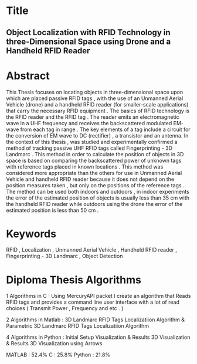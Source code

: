 
# Title

## Object Localization with RFID Technology in three-Dimensional Space using Drone and a Handheld RFID Reader


# Abstract

This Thesis focuses on locating objects in three-dimensional space upon which are placed passive RFID tags , with the use of an Unmanned Aerial Vehicle (drone) and a handheld RFID reader (for smaller-scale applications) that carry the necessary RFID equipment . The basics of RFID technology is the RFID reader and the RFID tag . The reader emits an electromagnetic wave in a UHF frequency and receives the backscattered modulated EM-wave from each tag in range . The key elements of a tag include a circuit for the conversion of EM wave to DC (rectifier) , a transistor and an antenna. In the context of this thesis , was studied and experimentally confirmed a method of tracking passive UHF RFID tags called Fingerprinting - 3D Landmarc . This method in order to calculate the position of objects in 3D space is based on comparing the backscattered power of unknown tags with reference tags placed in known locations . This method was considered more appropriate than the others for use in Unmanned Aerial Vehicle and handheld RFID reader because it does not depend on the position measures taken , but only on the positions of the reference tags . The method can be used both indoors and outdoors , in indoor experiments the error of the estimated position of objects is usually less than 35 cm with the handheld RFID reader while outdoors using the drone the error of the estimated position is less than 50 cm .

# Keywords

RFID , Localization , Unmanned Aerial Vehicle , Handheld RFID reader , Fingerprinting - 3D Landmarc , Object Detection 


# Diploma Thesis Algorithms 

1 Algorithms in C :  Using MercuryAPI packet I create an algorithm that Reads RFID tags and provides a command line user interface with a lot of read choices ( Transmit Power , Frequency and etc . )  

2 Algorithms in Matlab : 3D Landmarc RFID Tags Localizatiion Algorithm  & Parametric 3D Landmarc RFID Tags Localizatiion Algorithm

4 Algorithms in Python  : Initial Setup Visualization  & Results 3D Visualization & Results 3D Visualization using Arrows 

MATLAB :   52.4%
C :        25.8%
Python :   21.8%
